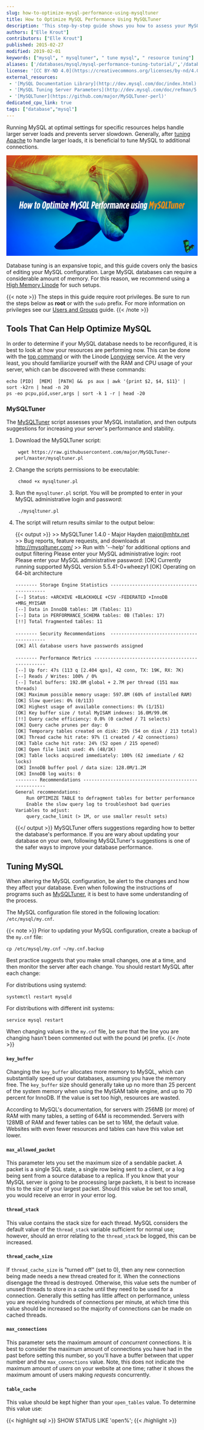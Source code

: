 ```yaml
---
slug: how-to-optimize-mysql-performance-using-mysqltuner
title: How to Optimize MySQL Performance Using MySQLTuner
description: 'This step-by-step guide shows you how to assess your MySQL database performance using MySQLTuner to ensure optimum resource usage.'
authors: ["Elle Krout"]
contributors: ["Elle Krout"]
published: 2015-02-27
modified: 2019-02-01
keywords: ["mysql", " mysqltuner", " tune mysql", " resource tuning"]
aliases: ['/databases/mysql/mysql-performance-tuning-tutorial/','/databases/mysql/how-to-optimize-mysql-performance-using-mysqltuner/','/databases/mysql/tuning-your-mysql-database/']
license: '[CC BY-ND 4.0](https://creativecommons.org/licenses/by-nd/4.0)'
external_resources:
 - '[MySQL Documentation Library](http://dev.mysql.com/doc/index.html)'
 - '[MySQL Tuning Server Parameters](http://dev.mysql.com/doc/refman/5.7/en/server-parameters.html)'
 - '[MySQLTuner](https://github.com/major/MySQLTuner-perl)'
dedicated_cpu_link: true
tags: ["database","mysql"]
---
```


Running MySQL at optimal settings for specific resources helps handle larger server loads and prevents server slowdown. Generally, after [tuning Apache](/docs/guides/tuning-your-apache-server/) to handle larger loads, it is beneficial to tune MySQL to additional connections.

![Optimize MySQL Performance Using MySQLTuner](optimize_mysql_using_mysql_tuner_title_graphic.png)

Database tuning is an expansive topic, and this guide covers only the basics of editing your MySQL configuration. Large MySQL databases can require a considerable amount of memory. For this reason, we recommend using a [High Memory Linode](https://www.linode.com/pricing/) for such setups.

{{< note >}}
The steps in this guide require root privileges. Be sure to run the steps below as **root** or with the `sudo` prefix. For more information on privileges see our [Users and Groups](/docs/guides/linux-users-and-groups/) guide.
{{< /note >}}

## Tools That Can Help Optimize MySQL

In order to determine if your MySQL database needs to be reconfigured, it is best to look at how your resources are performing now. This can be done with the [top command](/docs/guides/top-htop-iotop/) or with the Linode [Longview](/docs/products/tools/longview/get-started/) service. At the very least, you should familiarize yourself with the RAM and CPU usage of your server, which can be discovered with these commands:

    echo [PID]  [MEM]  [PATH] &&  ps aux | awk '{print $2, $4, $11}' | sort -k2rn | head -n 20
    ps -eo pcpu,pid,user,args | sort -k 1 -r | head -20

### MySQLTuner

The [MySQLTuner](https://github.com/major/MySQLTuner-perl) script assesses your MySQL installation, and then outputs suggestions for increasing your server's performance and stability.

1. Download the MySQLTuner script:

        wget https://raw.githubusercontent.com/major/MySQLTuner-perl/master/mysqltuner.pl

2. Change the scripts permissions to be executable:

        chmod +x mysqltuner.pl

3. Run the `mysqltuner.pl` script. You will be prompted to enter in your MySQL administrative login and password:

        ./mysqltuner.pl

4.  The script will return results similar to the output below:

    {{< output >}}
         >>  MySQLTuner 1.4.0 - Major Hayden <major@mhtx.net>
         >>  Bug reports, feature requests, and downloads at http://mysqltuner.com/
         >>  Run with '--help' for additional options and output filtering
        Please enter your MySQL administrative login: root
        Please enter your MySQL administrative password:
        [OK] Currently running supported MySQL version 5.5.41-0+wheezy1
        [OK] Operating on 64-bit architecture

        -------- Storage Engine Statistics -------------------------------------------
        [--] Status: +ARCHIVE +BLACKHOLE +CSV -FEDERATED +InnoDB +MRG_MYISAM
        [--] Data in InnoDB tables: 1M (Tables: 11)
        [--] Data in PERFORMANCE_SCHEMA tables: 0B (Tables: 17)
        [!!] Total fragmented tables: 11

        -------- Security Recommendations  -------------------------------------------
        [OK] All database users have passwords assigned

        -------- Performance Metrics -------------------------------------------------
        [--] Up for: 47s (113 q [2.404 qps], 42 conn, TX: 19K, RX: 7K)
        [--] Reads / Writes: 100% / 0%
        [--] Total buffers: 192.0M global + 2.7M per thread (151 max threads)
        [OK] Maximum possible memory usage: 597.8M (60% of installed RAM)
        [OK] Slow queries: 0% (0/113)
        [OK] Highest usage of available connections: 0% (1/151)
        [OK] Key buffer size / total MyISAM indexes: 16.0M/99.0K
        [!!] Query cache efficiency: 0.0% (0 cached / 71 selects)
        [OK] Query cache prunes per day: 0
        [OK] Temporary tables created on disk: 25% (54 on disk / 213 total)
        [OK] Thread cache hit rate: 97% (1 created / 42 connections)
        [OK] Table cache hit rate: 24% (52 open / 215 opened)
        [OK] Open file limit used: 4% (48/1K)
        [OK] Table locks acquired immediately: 100% (62 immediate / 62 locks)
        [OK] InnoDB buffer pool / data size: 128.0M/1.2M
        [OK] InnoDB log waits: 0
        -------- Recommendations -----------------------------------------------------
        General recommendations:
            Run OPTIMIZE TABLE to defragment tables for better performance
            Enable the slow query log to troubleshoot bad queries
        Variables to adjust:
            query_cache_limit (> 1M, or use smaller result sets)
      {{</ output >}}
    MySQLTuner offers suggestions regarding how to better the database's performance. If you are wary about updating your database on your own, following MySQLTuner's suggestions is one of the safer ways to improve your database performance.

## Tuning MySQL
When altering the MySQL configuration, be alert to the changes and how they affect your database. Even when following the instructions of programs such as [MySQLTuner](#mysqltuner), it is best to have some understanding of the process.

The MySQL configuration file stored in the following location: `/etc/mysql/my.cnf`.

{{< note >}}
Prior to updating your MySQL configuration, create a backup of the `my.cnf` file:

    cp /etc/mysql/my.cnf ~/my.cnf.backup

Best practice suggests that you make small changes, one at a time, and then monitor the server after each change. You should restart MySQL after each change:

For distributions using systemd:

    systemctl restart mysqld

For distributions with different init systems:

    service mysql restart

When changing values in the `my.cnf` file, be sure that the line you are changing hasn't been commented out with the pound (`#`) prefix.
{{< /note >}}

#### `key_buffer`
Changing the `key_buffer` allocates more memory to MySQL, which can substantially speed up your databases, assuming you have the memory free. The `key_buffer` size should generally take up no more than 25 percent of the system memory when using the MyISAM table engine, and up to 70 percent for InnoDB. If the value is set too high, resources are wasted.

According to MySQL's documentation, for servers with 256MB (or more) of RAM with many tables, a setting of 64M is recommended. Servers with 128MB of RAM and fewer tables can be set to 16M, the default value. Websites with even fewer resources and tables can have this value set lower.

#### `max_allowed_packet`
This parameter lets you set the maximum size of a sendable packet. A packet is a single SQL state, a single row being sent to a client, or a log being sent from a source database to a replica. If you know that your MySQL server is going to be processing large packets, it is best to increase this to the size of your largest packet. Should this value be set too small, you would receive an error in your error log.

#### `thread_stack`
This value contains the stack size for each thread. MySQL considers the default value of the `thread_stack` variable sufficient for normal use; however, should an error relating to the `thread_stack` be logged, this can be increased.

#### `thread_cache_size`
If `thread_cache_size` is "turned off" (set to 0), then any new connection being made needs a new thread created for it. When the connections disengage the thread is destroyed. Otherwise, this value sets the number of unused threads to store in a cache until they need to be used for a connection. Generally this setting has little affect on performance, unless you are receiving hundreds of connections per minute, at which time this value should be increased so the majority of connections can be made on cached threads.

#### `max_connections`
This parameter sets the maximum amount of *concurrent* connections. It is best to consider the maximum amount of connections you have had in the past before setting this number, so you'll have a buffer between that upper number and the `max_connections` value. Note, this does not indicate the maximum amount of *users* on your website at one time; rather it shows the maximum amount of users making *requests* concurrently.

#### `table_cache`
This value should be kept higher than your `open_tables` value. To determine this value use:

{{< highlight sql >}}
SHOW STATUS LIKE 'open%';
{{< /highlight >}}
